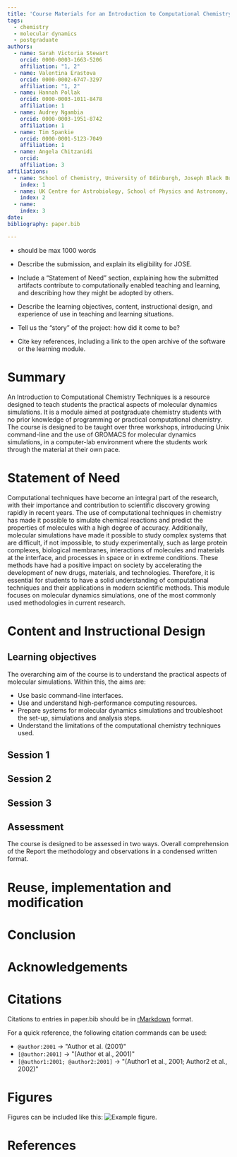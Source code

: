 ```yaml
---
title: 'Course Materials for an Introduction to Computational Chemistry Techniques'
tags:
  - chemistry
  - molecular dynamics
  - postgraduate
authors:
  - name: Sarah Victoria Stewart
    orcid: 0000-0003-1663-5206
    affiliation: "1, 2"
  - name: Valentina Erastova
    orcid: 0000-0002-6747-3297
    affiliation: "1, 2"
  - name: Hannah Pollak
    orcid: 0000-0003-1011-8478
    affiliation: 1
  - name: Audrey Ngambia
    orcid: 0000-0003-1951-8742
    affiliation: 1
  - name: Tim Spankie
    orcid: 0000-0001-5123-7049
    affiliation: 1
  - name: Angela Chitzanidi
    orcid:
    affiliation: 3
affiliations:
  - name: School of Chemistry, University of Edinburgh, Joseph Black Building, David Brewster Road, Edinburgh EH9 3FJ, United Kingdom
    index: 1
  - name: UK Centre for Astrobiology, School of Physics and Astronomy, University of Edinburgh, James Clerk Maxwell Building, Peter Guthrie Tait Road, Edinburgh EH9 3FD, United Kingdom
    index: 2
  - name:
    index: 3
date: 
bibliography: paper.bib

---
```


 - should be max 1000 words

 - Describe the submission, and explain its eligibility for JOSE.
 - Include a “Statement of Need” section, explaining how the submitted artifacts contribute to computationally enabled teaching and learning, and describing how they might be adopted by others.
 - Describe the learning objectives, content, instructional design, and experience of use in teaching and learning situations.
 - Tell us the “story” of the project: how did it come to be?
 - Cite key references, including a link to the open archive of the software or the learning module.

# Summary
An Introduction to Computational Chemistry Techniques is a resource designed to teach students the practical aspects of molecular dynamics 
simulations. It is a module aimed at postgraduate chemistry students with no prior knowledge of programming 
or practical computational chemistry. The course is designed to be taught over three workshops, introducing Unix command-line and the use of 
GROMACS for molecular dynamics simulations, in a computer-lab environment where the students work through the material at their own pace. 

# Statement of Need
[//]: # (taken from course overview)
Computational techniques have become an integral part of the research, with their importance and contribution to scientific discovery growing rapidly in recent years. The use of computational techniques in chemistry has made it possible to simulate chemical reactions and predict the properties of molecules with a high degree of accuracy.
Additionally, molecular simulations have made it possible to study complex systems that are difficult, if not impossible, to study experimentally, such as large protein complexes, biological membranes, interactions of molecules and materials at the interface, and processes in space or in extreme conditions. These methods have had a positive impact on society by accelerating the development of new drugs, materials, and technologies.
Therefore, it is essential for students to have a solid understanding of computational techniques and their applications in modern scientific 
methods. This module focuses on molecular dynamics simulations, one of the most commonly used methodologies in current research. 

# Content and Instructional Design

## Learning objectives
The overarching aim of the course is to understand the practical aspects of molecular simulations. Within this, the aims are:

- Use basic command-line interfaces.
- Use and understand high-performance computing resources.
- Prepare systems for molecular dynamics simulations and troubleshoot the set-up, simulations and analysis steps.
- Understand the limitations of the computational chemistry techniques used.

## Session 1

## Session 2

## Session 3

## Assessment
The course is designed to be assessed in two ways. Overall comprehension of the Report the methodology and observations in a condensed written format.


# Reuse, implementation and modification


# Conclusion



# Acknowledgements


# Citations

Citations to entries in paper.bib should be in
[rMarkdown](http://rmarkdown.rstudio.com/authoring_bibliographies_and_citations.html)
format.

For a quick reference, the following citation commands can be used:
- `@author:2001`  ->  "Author et al. (2001)"
- `[@author:2001]` -> "(Author et al., 2001)"
- `[@author1:2001; @author2:2001]` -> "(Author1 et al., 2001; Author2 et al., 2002)"

# Figures

Figures can be included like this: ![Example figure.](figure.png)



# References
